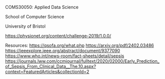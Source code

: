 COMS30050: Applied Data Science

School of Computer Science

University of Bristol

https://physionet.org/content/challenge-2019/1.0.0/

Resources:
https://qsofa.org/what.php
https://arxiv.org/pdf/2402.03486
https://ieeexplore.ieee.org/abstract/document/9377090
https://www.who.int/news-room/fact-sheets/detail/sepsis
https://journals.lww.com/ccmjournal/fulltext/2020/02000/Early_Prediction_of_Sepsis_From_Clinical_Data__The.10.aspx?context=FeaturedArticles&collectionId=2

